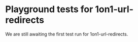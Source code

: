 # Playground tests for 1on1-url-redirects
We are still awaiting the first test run for 1on1-url-redirects.
